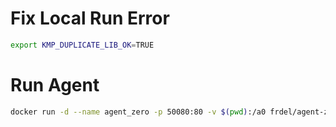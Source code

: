 
# Fix Local Run Error
```bash
export KMP_DUPLICATE_LIB_OK=TRUE
```

# Run Agent
```bash
docker run -d --name agent_zero -p 50080:80 -v $(pwd):/a0 frdel/agent-zero-run  
```
